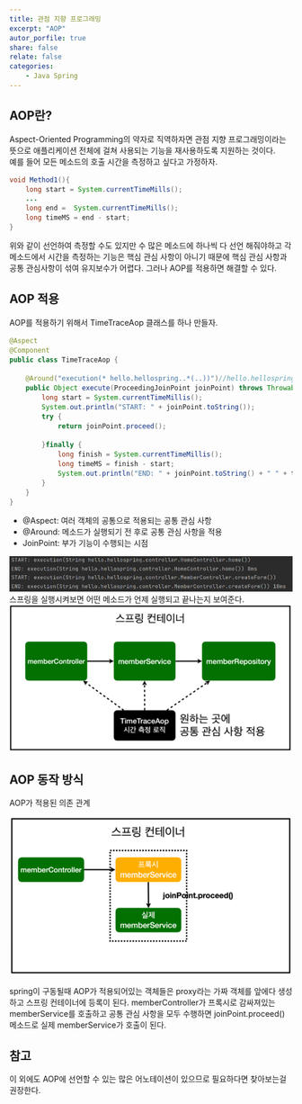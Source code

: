 ```yaml
---
title: 관점 지향 프로그래밍
excerpt: "AOP"
autor_porfile: true
share: false
relate: false
categories:
    - Java Spring
---
```


## AOP란?
Aspect-Oriented Programming의 약자로 직역하자면 관점 지향 프로그래밍이라는 뜻으로 애플리케이션 전체에 걸쳐 사용되는 기능을 재사용하도록 지원하는 것이다.  
예를 들어 모든 메소드의 호출 시간을 측정하고 싶다고 가정하자.  
~~~java
void Method1(){
    long start = System.currentTimeMills();
    ...
    long end =  System.currentTimeMills();
    long timeMS = end - start;
}
~~~
위와 같이 선언하여 측정할 수도 있지만 수 많은 메소드에 하나씩 다 선언 해줘야하고 각 메소드에서 시간을 측정하는 기능은 핵심 관심 사항이 아니기 때문에 핵심 관심 사항과 공통 관심사항이 섞여 유지보수가 어렵다. 그러나 AOP를 적용하면 해결할 수 있다.

## AOP 적용
AOP를 적용하기 위해서 TimeTraceAop 클래스를 하나 만들자.
~~~java
@Aspect
@Component
public class TimeTraceAop {

    @Around("execution(* hello.hellospring..*(..))")//hello.hellospring안에 들어있는 모든 메소드를 타겟으로 지정
    public Object execute(ProceedingJoinPoint joinPoint) throws Throwable {
        long start = System.currentTimeMillis();
        System.out.println("START: " + joinPoint.toString());
        try {
            return joinPoint.proceed();

        }finally {
            long finish = System.currentTimeMillis();
            long timeMS = finish - start;
            System.out.println("END: " + joinPoint.toString() + " " + timeMS + "ms");
        }
    }
}
~~~
- @Aspect: 여러 객체의 공통으로 적용되는 공통 관심 사항
- @Around: 메소드가 실행되기 전 후로 공통 관심 사항을 적용
- JoinPoint: 부가 기능이 수행되는 시점
<div><img src="../../assets/images/blogImg/aopTest.PNG"></div>
스프링을 실행시켜보면 어떤 메소드가 언제 실행되고 끝나는지 보여준다.

<div><img src="../../assets/images/blogImg/aop.PNG"></div>

## AOP 동작 방식
AOP가 적용된 의존 관계
<div><img src="../../assets/images/blogImg/proxy.PNG"></div>

spring이 구동될때 AOP가 적용되어있는 객체들은 proxy라는 가짜 객체를 앞에다 생성하고 스프링 컨테이너에 등록이 된다. memberController가 프록시로 감싸져있는 memberService를 호출하고 공통 관심 사항을 모두 수행하면 joinPoint.proceed() 메소드로 실제 memberService가 호출이 된다.

## 참고
이 외에도 AOP에 선언할 수 있는 많은 어노테이션이 있으므로 필요하다면 찾아보는걸 권장한다.